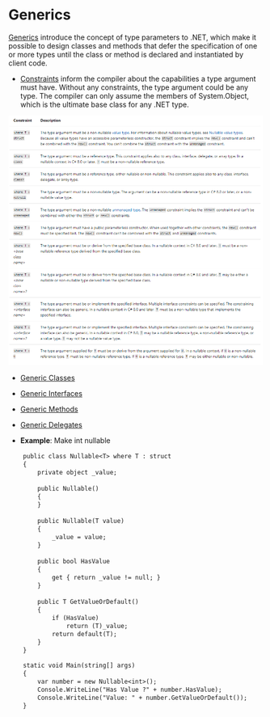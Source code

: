 # Generics

[Generics](https://docs.microsoft.com/es-es/dotnet/csharp/programming-guide/generics/) introduce the concept of type parameters to .NET, which make it possible to design classes and methods that defer the specification of one or more types until the class or method is declared and instantiated by client code.

- [Constraints](https://docs.microsoft.com/es-es/dotnet/csharp/programming-guide/generics/constraints-on-type-parameters) inform the compiler about the capabilities a type argument must have. Without any constraints, the type argument could be any type. The compiler can only assume the members of System.Object, which is the ultimate base class for any .NET type.

![Constraints type](./images/constraintsTypes.png)

-   [Generic Classes](https://docs.microsoft.com/es-es/dotnet/csharp/programming-guide/generics/generic-classes)

-   [Generic Interfaces](https://docs.microsoft.com/es-es/dotnet/csharp/programming-guide/generics/generic-interfaces)

-   [Generic Methods](https://docs.microsoft.com/es-es/dotnet/csharp/programming-guide/generics/generic-methods)

-   [Generic Delegates](https://docs.microsoft.com/es-es/dotnet/csharp/programming-guide/generics/generic-delegates)

- **Example**: Make int nullable 

```
    public class Nullable<T> where T : struct
    {
        private object _value;

        public Nullable()
        {
        }

        public Nullable(T value)
        {
            _value = value;
        }

        public bool HasValue
        {
            get { return _value != null; }
        }

        public T GetValueOrDefault()
        {
            if (HasValue)
                return (T)_value;
            return default(T);
        }
    }
```

```
    static void Main(string[] args)
    {
	    var number = new Nullable<int>();
	    Console.WriteLine("Has Value ?" + number.HasValue);
	    Console.WriteLine("Value: " + number.GetValueOrDefault());
    }
  ```
